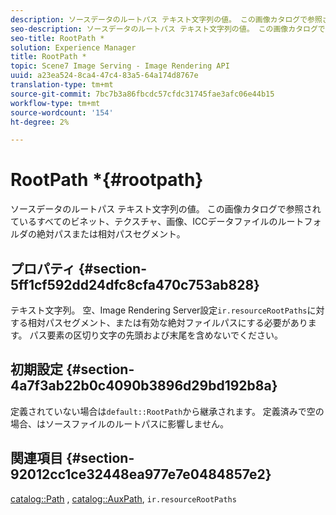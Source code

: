 ```yaml
---
description: ソースデータのルートパス テキスト文字列の値。 この画像カタログで参照されているすべてのビネット、テクスチャ、画像、ICCデータファイルのルートフォルダの絶対パスまたは相対パスセグメント。
seo-description: ソースデータのルートパス テキスト文字列の値。 この画像カタログで参照されているすべてのビネット、テクスチャ、画像、ICCデータファイルのルートフォルダの絶対パスまたは相対パスセグメント。
seo-title: RootPath *
solution: Experience Manager
title: RootPath *
topic: Scene7 Image Serving - Image Rendering API
uuid: a23ea524-8ca4-47c4-83a5-64a174d8767e
translation-type: tm+mt
source-git-commit: 7bc7b3a86fbcdc57cfdc31745fae3afc06e44b15
workflow-type: tm+mt
source-wordcount: '154'
ht-degree: 2%

---
```



# RootPath *{#rootpath}

ソースデータのルートパス テキスト文字列の値。 この画像カタログで参照されているすべてのビネット、テクスチャ、画像、ICCデータファイルのルートフォルダの絶対パスまたは相対パスセグメント。

## プロパティ {#section-5ff1cf592dd24dfc8cfa470c753ab828}

テキスト文字列。 空、Image Rendering Server設定`ir.resourceRootPaths`に対する相対パスセグメント、または有効な絶対ファイルパスにする必要があります。 パス要素の区切り文字の先頭および末尾を含めないでください。

## 初期設定 {#section-4a7f3ab22b0c4090b3896d29bd192b8a}

定義されていない場合は`default::RootPath`から継承されます。 定義済みで空の場合、はソースファイルのルートパスに影響しません。

## 関連項目 {#section-92012cc1ce32448ea977e7e0484857e2}

[catalog::Path](../../../../../ir-api/material-cat/image-rendering-api-ref/c-ir-material-catalog/c-ir-material-data-reference/r-ir-path.md#reference-59ebb624250a4965ad1737578a2ab590) ,  [catalog::AuxPath](../../../../../ir-api/material-cat/image-rendering-api-ref/c-ir-material-catalog/c-ir-material-data-reference/r-ir-auxpath.md#reference-943ad5ee3c3b4b06bbcbb005db0dc969),  `ir.resourceRootPaths`
